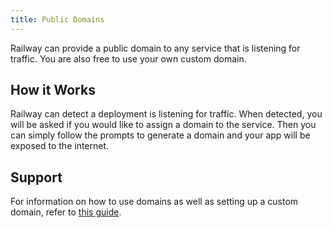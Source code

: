 ```yaml
---
title: Public Domains
---
```


Railway can provide a public domain to any service that is listening for traffic.  You are also free to use your own custom domain.

## How it Works

Railway can detect a deployment is listening for traffic.  When detected, you will be asked if you would like to assign a domain to the service. Then you can simply follow the prompts to generate a domain and your app will be exposed to the internet.

## Support

For information on how to use domains as well as setting up a custom domain, refer to [this guide](/how-to/exposing-your-app).
